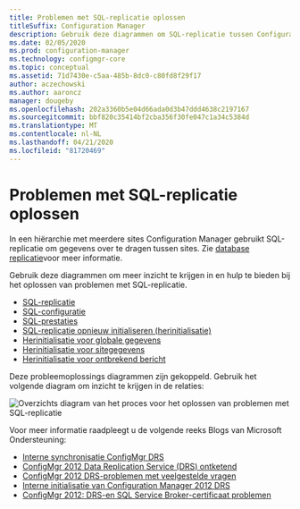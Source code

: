 ```yaml
---
title: Problemen met SQL-replicatie oplossen
titleSuffix: Configuration Manager
description: Gebruik deze diagrammen om SQL-replicatie tussen Configuration Manager sites te begrijpen en problemen op te lossen
ms.date: 02/05/2020
ms.prod: configuration-manager
ms.technology: configmgr-core
ms.topic: conceptual
ms.assetid: 71d7430e-c5aa-485b-8dc0-c80fd8f29f17
author: aczechowski
ms.author: aaroncz
manager: dougeby
ms.openlocfilehash: 202a3360b5e04d66ada0d3b47ddd4638c2197167
ms.sourcegitcommit: bbf820c35414bf2cba356f30fe047c1a34c5384d
ms.translationtype: MT
ms.contentlocale: nl-NL
ms.lasthandoff: 04/21/2020
ms.locfileid: "81720469"
---
```

# <a name="troubleshoot-sql-replication"></a>Problemen met SQL-replicatie oplossen

In een hiërarchie met meerdere sites Configuration Manager gebruikt SQL-replicatie om gegevens over te dragen tussen sites. Zie [database replicatie](../../../plan-design/hierarchy/database-replication.md)voor meer informatie.

Gebruik deze diagrammen om meer inzicht te krijgen in en hulp te bieden bij het oplossen van problemen met SQL-replicatie.

- [SQL-replicatie](sql-replication.md)
- [SQL-configuratie](sql-configuration.md)
- [SQL-prestaties](sql-performance.md)
- [SQL-replicatie opnieuw initialiseren (herinitialisatie)](sql-replication-reinit.md)
- [Herinitialisatie voor globale gegevens](global-data-reinit.md)
- [Herinitialisatie voor sitegegevens](site-data-reinit.md)
- [Herinitialisatie voor ontbrekend bericht](reinit-missing-message.md)

Deze probleemoplossings diagrammen zijn gekoppeld. Gebruik het volgende diagram om inzicht te krijgen in de relaties:

![Overzichts diagram van het proces voor het oplossen van problemen met SQL-replicatie](media/overview.png)

<!-- PNG used instead of SVG because of weird blankspace in the SVG. The SVG file exists in the same location. -->

Voor meer informatie raadpleegt u de volgende reeks Blogs van Microsoft Ondersteuning:

- [Interne synchronisatie ConfigMgr DRS](https://techcommunity.microsoft.com/t5/configuration-manager-archive/configmgr-drs-synchronization-internals/ba-p/1154317)
- [ConfigMgr 2012 Data Replication Service (DRS) ontketend](https://techcommunity.microsoft.com/t5/configuration-manager-archive/configmgr-2012-data-replication-service-drs-unleashed/ba-p/339916)
- [ConfigMgr 2012 DRS-problemen met veelgestelde vragen](https://techcommunity.microsoft.com/t5/configuration-manager-archive/configmgr-2012-drs-troubleshooting-faqs/ba-p/339934)
- [Interne initialisatie van Configuration Manager 2012 DRS](https://techcommunity.microsoft.com/t5/configuration-manager-archive/configmgr-2012-drs-initialization-internals/ba-p/339948)
- [ConfigMgr 2012: DRS-en SQL Service Broker-certificaat problemen](https://techcommunity.microsoft.com/t5/configuration-manager-archive/configmgr-2012-drs-and-sql-service-broker-certificate-issues/ba-p/339910)
